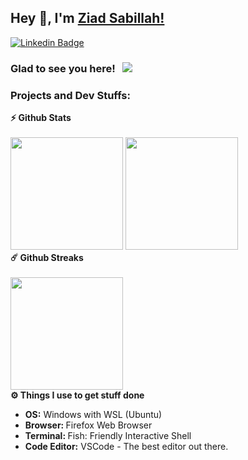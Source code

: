 ## Hey 👋, I'm [Ziad Sabillah!](https://github.com/ziadsabillah/)

[![Linkedin Badge](https://img.shields.io/badge/-LinkedIn-0e76a8?style=flat-square&logo=Linkedin&logoColor=white)](https://www.linkedin.com/in/ziad-sabillah-75b7b618a/)
<!-- [![Website Badge](https://img.shields.io/badge/Website-3b5998?style=flat-square&logo=google-chrome&logoColor=white)](https://github.com/ziadsabillah) -->

### Glad to see you here! &nbsp; ![](https://visitor-badge.glitch.me/badge?page_id=ziadsabillah.ziadsabillah&style=flat-square&color=0088cc)



### Projects and Dev Stuffs:

  <summary><b>⚡ Github Stats</b></summary>

  <br />
  <img height="180em" src="https://github-readme-stats.vercel.app/api?username=ziadsabillah&show_icons=true&hide_border=true&&count_private=true&include_all_commits=true" />
  <img height="180em" src="https://github-readme-stats.vercel.app/api/top-langs/?username=ziadsabillah&exclude_repo=KNN-Image-Classification&show_icons=true&hide_border=true&layout=compact&langs_count=8"/>

  <summary><b>☄️ Github Streaks</b></summary>

  <br />
  <img height="180em" src="https://github-readme-streak-stats.herokuapp.com/?user=ziadsabillah&hide_border=true" />
<!-- 
<details>
  <summary><b>🧑‍🚀 Open Source Projects</b></summary>

  <br />
  <table>
    <thead align="center">
      <tr border: none;>
        <td><b>💻 Projects</b></td>
        <td><b>🌟 Stars</b></td>
        <td><b>🐛 Issues</b></td>
        <td><b>🔔 Pull Requests</b></td>
        <td><b>👨‍💻 Language</b></td>
      </tr>
    </thead>
    <tbody>
      <tr>
	      <td><a href="https://github.com/ziadsabillah/Gitwar"><b>🚀 Gitwar</b></a></td>
        <td><img alt="Stars" src="https://img.shields.io/github/stars/ziadsabillah/Gitwar?style=flat-square&labelColor=343b41"/></td>
        <td><img alt="Forks" src="https://img.shields.io/github/forks/ziadsabillah/Gitwar?style=flat-square&labelColor=343b41"/></td>
        <td><img alt="Issues" src="https://img.shields.io/github/issues/ziadsabillah/Gitwar?style=flat-square"/></td>
        <td><img alt="Pull Requests" src="https://img.shields.io/github/issues-pr/ziadsabillah/Gitwar?style=flat-square"/></td>
        <td><img alt="Language" src="https://img.shields.io/github/languages/top/ziadsabillah/Gitwar?style=flat-square"/></td>
      </tr>
      <tr>
	      <td><a href="https://github.com/iampavangandhi/TradeByte"><b>💸 TradeByte</b></a></td>
        <td><img alt="Stars" src="https://img.shields.io/github/stars/ziadsabillah/TradeByte?style=flat-square&labelColor=343b41"/></td>
        <td><img alt="Forks" src="https://img.shields.io/github/forks/ziadsabillah/TradeByte?style=flat-square&labelColor=343b41"/></td>
        <td><img alt="Issues" src="https://img.shields.io/github/issues/ziadsabillah/TradeByte?style=flat-square"/></td>
        <td><img alt="Pull Requests" src="https://img.shields.io/github/issues-pr/ziadsabillah/TradeByte?style=flat-square"/></td>
        <td><img alt="Language" src="https://img.shields.io/github/languages/top/ziadsabillah/TradeByte?label=javascript&style=flat-square"/></td>
      </tr>
    </tbody>
  </table>
  <br />
</details> -->
 
	
  <br />
  <summary><b>⚙️ Things I use to get stuff done</b></summary>
  	<ul>
  	    <li><b>OS:</b>  Windows with WSL (Ubuntu)</li>
  	    <li><b>Browser: </b> Firefox Web Browser</li>
	    <li><b>Terminal: </b> Fish: Friendly Interactive Shell</li>
	    <li><b>Code Editor:</b> VSCode - The best editor out there.</li>
	    <br />
	</ul>	

#


